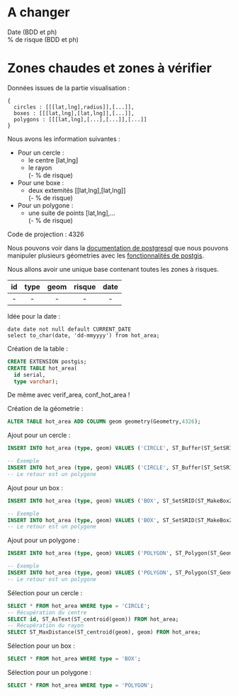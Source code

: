 # A changer #

Date  (BDD et ph)  
% de risque  (BDD et ph)


# Zones chaudes et zones à vérifier #

Données issues de la partie visualisation :
```
{
  circles : [[[lat,lng],radius]],[...]],
  boxes : [[[lat,lng],[lat,lng]],[...]],
  polygons : [[[lat,lng],[...],[...]],[...]]
}
```

Nous avons les information suivantes :
- Pour un cercle :
  - le centre [lat,lng]
  - le rayon   
  (- % de risque)
- Pour une boxe :
  - deux extemités [[lat,lng],[lat,lng]]  
  (- % de risque)
- Pour un polygone :
  - une suite de points [lat,lng],...  
  (- % de risque)

Code de projection : 4326

Nous pouvons voir dans la [documentation de postgresql](https://www.postgresql.org/docs/9.4/static/datatype-geometric.html) que nous pouvons manipuler plusieurs géometries avec les [fonctionnalités de postgis](http://postgis.net/docs/reference.html).

Nous allons avoir une unique base contenant toutes les zones à risques.

| id | type | geom | risque | date |
| :---: | :---: | :---: | :---: | :---: |
| - | - | - | - | - |

Idée pour la date :
```
date date not null default CURRENT_DATE
select to_char(date, 'dd-mmyyyy') from hot_area;
```

Création de la table :
```SQL
CREATE EXTENSION postgis;
CREATE TABLE hot_area(
  id serial,
  type varchar);
```

De même avec verif_area, conf_hot_area ! 

Création de la géometrie :
```SQL
ALTER TABLE hot_area ADD COLUMN geom geometry(Geometry,4326);
```

Ajout pour un cercle :
```SQL
INSERT INTO hot_area (type, geom) VALUES ('CIRCLE', ST_Buffer(ST_SetSRID(ST_MakePoint(lat, lng),4326), radius));

-- Exemple
INSERT INTO hot_area (type, geom) VALUES ('CIRCLE', ST_Buffer(ST_SetSRID(ST_MakePoint(2, 43),4326), 20));
-- Le retour est un polygone
```

Ajout pour un box :
```SQL
INSERT INTO hot_area (type, geom) VALUES ('BOX', ST_SetSRID(ST_MakeBox2D(ST_Point(lat, lng), ST_Point(lat, lng)),4326));

-- Exemple
INSERT INTO hot_area (type, geom) VALUES ('BOX', ST_SetSRID(ST_MakeBox2D(ST_Point(3, 44), ST_Point(4,45)),4326));
-- Le retour est un polygone
```

Ajout pour un polygone :
```SQL
INSERT INTO hot_area (type, geom) VALUES ('POLYGON', ST_Polygon(ST_GeomFromText('LINESTRING(lat lng,lat lng,...)'), 4326));

-- Exemple
INSERT INTO hot_area (type, geom) VALUES ('POLYGON', ST_Polygon(ST_GeomFromText('LINESTRING(2 56,3 57,3 56, 2 56)'), 4326));
-- Le retour est un polygone
```



Sélection pour un cercle :
```SQL
SELECT * FROM hot_area WHERE type = 'CIRCLE';
-- Récupération du centre
SELECT id, ST_AsText(ST_centroid(geom)) FROM hot_area;
-- Récupération du rayon
SELECT ST_MaxDistance(ST_centroid(geom), geom) FROM hot_area;
```

Sélection pour un box :
```SQL
SELECT * FROM hot_area WHERE type = 'BOX';
```

Sélection pour un polygone :
```SQL
SELECT * FROM hot_area WHERE type = 'POLYGON';
```
